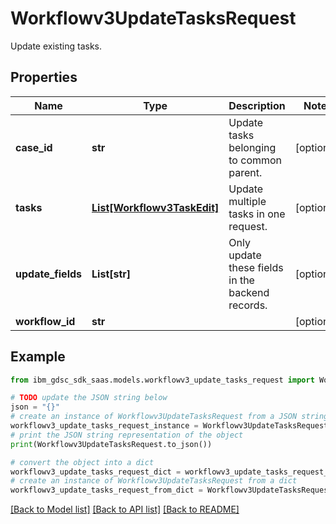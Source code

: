 # Workflowv3UpdateTasksRequest

Update existing tasks.

## Properties

Name | Type | Description | Notes
------------ | ------------- | ------------- | -------------
**case_id** | **str** | Update tasks belonging to common parent. | [optional] 
**tasks** | [**List[Workflowv3TaskEdit]**](Workflowv3TaskEdit.md) | Update multiple tasks in one request. | [optional] 
**update_fields** | **List[str]** | Only update these fields in the backend records. | [optional] 
**workflow_id** | **str** |  | [optional] 

## Example

```python
from ibm_gdsc_sdk_saas.models.workflowv3_update_tasks_request import Workflowv3UpdateTasksRequest

# TODO update the JSON string below
json = "{}"
# create an instance of Workflowv3UpdateTasksRequest from a JSON string
workflowv3_update_tasks_request_instance = Workflowv3UpdateTasksRequest.from_json(json)
# print the JSON string representation of the object
print(Workflowv3UpdateTasksRequest.to_json())

# convert the object into a dict
workflowv3_update_tasks_request_dict = workflowv3_update_tasks_request_instance.to_dict()
# create an instance of Workflowv3UpdateTasksRequest from a dict
workflowv3_update_tasks_request_from_dict = Workflowv3UpdateTasksRequest.from_dict(workflowv3_update_tasks_request_dict)
```
[[Back to Model list]](../README.md#documentation-for-models) [[Back to API list]](../README.md#documentation-for-api-endpoints) [[Back to README]](../README.md)


